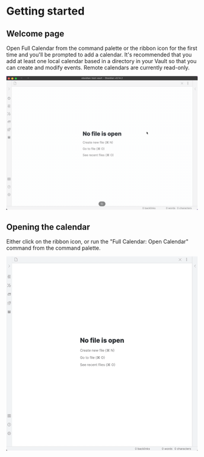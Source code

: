 # Getting started

## Welcome page

Open Full Calendar from the command palette or the ribbon icon for the first time and you'll be prompted to add a calendar. It's recommended that you add at least one local calendar based in a directory in your Vault so that you can create and modify events. Remote calendars are currently read-only.

![Welcome page](/assets/welcome-settings.gif)

## Opening the calendar

Either click on the ribbon icon, or run the "Full Calendar: Open Calendar" command from the command palette.

![Open calendar](/assets/open-calendar.gif)

